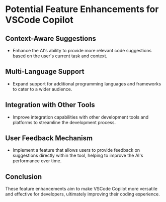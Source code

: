 # Potential Feature Enhancements for VSCode Copilot

## Context-Aware Suggestions
- Enhance the AI's ability to provide more relevant code suggestions based on the user's current task and context.

## Multi-Language Support
- Expand support for additional programming languages and frameworks to cater to a wider audience.

## Integration with Other Tools
- Improve integration capabilities with other development tools and platforms to streamline the development process.

## User Feedback Mechanism
- Implement a feature that allows users to provide feedback on suggestions directly within the tool, helping to improve the AI's performance over time.

## Conclusion
These feature enhancements aim to make VSCode Copilot more versatile and effective for developers, ultimately improving their coding experience.
